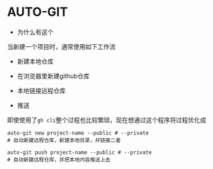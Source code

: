 # AUTO-GIT

- 为什么有这个

当新建一个项目时，通常使用如下工作流

- 新建本地仓库

- 在浏览器里新建github仓库

- 本地链接远程仓库

- 推送

即使使用了`gh cli`整个过程也比较繁琐，现在想通过这个程序将过程优化成

```shell
auto-git new project-name --public # --private
# 自动新建远程仓库，新建本地目录，并链接二者

auto-git push project-name --public # --private
# 自动新建远程仓库，并把本地内容推送上去
```

